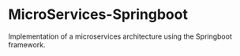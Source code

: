 # MicroServices-Springboot
Implementation of a microservices architecture using the Springboot framework.
